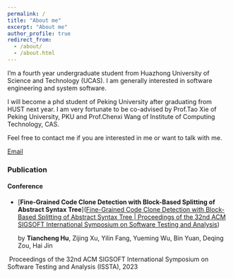 ```yaml
---
permalink: /
title: "About me"
excerpt: "About me"
author_profile: true
redirect_from: 
  - /about/
  - /about.html
---
```


I’m a fourth year undergraduate student from Huazhong University of Science and Technology (UCAS). I am generally interested in software engineering and system software.

I will become a phd student of Peking University after graduating from HUST next year. I am very fortunate to be co-advised by Prof.Tao Xie of Peking University, PKU and Prof.Chenxi Wang of Institute of Computing Technology, CAS.

Feel free to contact me if you are interested in me or want to talk with me.

[Email](mailto:u202012050@hust.edu.cn)

### Publication 

#### Conference

- [**Fine-Grained Code Clone Detection with Block-Based Splitting of Abstract Syntax Tree**]([Fine-Grained Code Clone Detection with Block-Based Splitting of Abstract Syntax Tree | Proceedings of the 32nd ACM SIGSOFT International Symposium on Software Testing and Analysis](https://dl.acm.org/doi/10.1145/3597926.3598040))

  by **Tiancheng Hu**, Zijing Xu, Yilin Fang, Yueming Wu, Bin Yuan, Deqing Zou, Hai Jin

​    Proceedings of the 32nd ACM SIGSOFT International Symposium on Software Testing and Analysis (ISSTA), 2023
